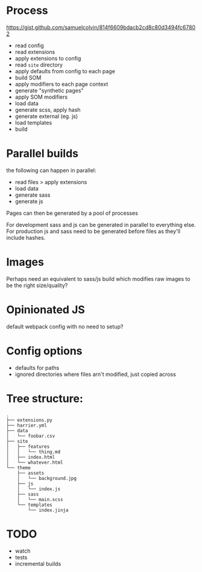 # Process

https://gist.github.com/samuelcolvin/814f6609bdacb2cd8c80d3494fc67802

* read config
* read extensions
* apply extensions to config
* read `site` directory
* apply defaults from config to each page
* build SOM
* apply modifiers to each page context
* generate "synthetic pages"
* apply SOM modifiers
* load data
* generate scss, apply hash
* generate external (eg. js)
* load templates
* build 

# Parallel builds

the following can happen in parallel:
* read files > apply extensions
* load data
* generate sass
* generate js

Pages can then be generated by a pool of processes

For development sass and js can be generated in parallel to everything else. For
production js and sass need to be generated before files as they'll include hashes.  

# Images

Perhaps need an equivalent to sass/js build which modifies raw images to be the right size/quality?

# Opinionated JS

default webpack config with no need to setup?

# Config options

* defaults for paths
* ignored directories where files arn't modified, just copied across

# Tree structure:

```
.
├── extensions.py
├── harrier.yml
├── data
│   └── foobar.csv
├── site
│   ├── features
│   │   └── thing.md
│   ├── index.html
│   └── whatever.html
└── theme
    ├── assets
    │   └── background.jpg
    ├── js
    │   └── index.js
    ├── sass
    │   └── main.scss
    └── templates
        └── index.jinja
```

# TODO

* watch
* tests
* incremental builds
